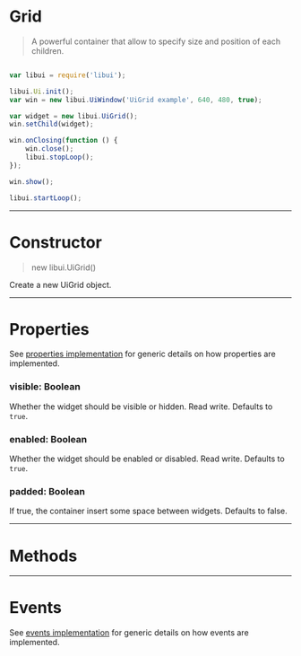 
# Grid

> A powerful container that allow to specify size and position of each children.



```js

var libui = require('libui');

libui.Ui.init();
var win = new libui.UiWindow('UiGrid example', 640, 480, true);

var widget = new libui.UiGrid();
win.setChild(widget);

win.onClosing(function () {
	win.close();
	libui.stopLoop();
});

win.show();

libui.startLoop();

```

---

# Constructor

> new libui.UiGrid()

Create a new UiGrid object.

---

# Properties

See [properties implementation](properties.md) for generic details on how properties are implemented.


### visible: Boolean

Whether the widget should be visible or hidden. 
Read write.
Defaults to `true`.



### enabled: Boolean

Whether the widget should be enabled or disabled. 
Read write.
Defaults to `true`.



### padded: Boolean

If true, the container insert some space between widgets. 
Defaults to false.




---

# Methods



---

# Events

See [events implementation](events.md) for generic details on how events are implemented.



